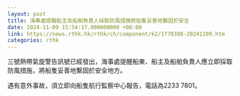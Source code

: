 ```yaml
---
layout: post
title: 海事處提醒船主及船舶負責人採取防風措施將船隻妥善地繫固於安全
date: 2024-11-09 15:54:17.000000000 +08:00
link: https://news.rthk.hk/rthk/ch/component/k2/1778308-20241109.htm
categories: rthk
---
```


三號熱帶氣旋警告訊號已經發出，海事處提醒船東、船主及船舶負責人應立即採取防風措施，將船隻妥善地繫固於安全地方。

遇有意外事故，須立即向船隻航行監察中心報告，電話為2233 7801。
